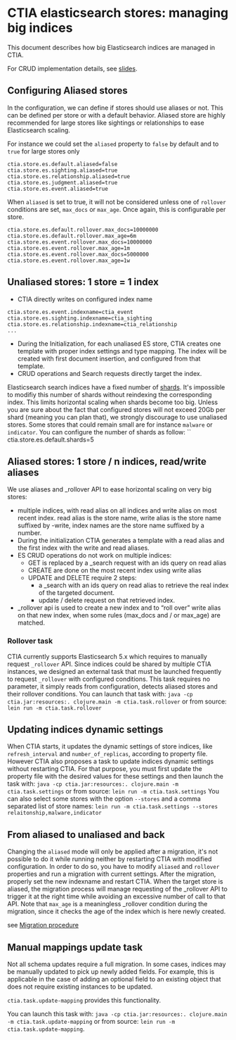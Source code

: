 # CTIA elasticsearch stores: managing big indices

This document describes how big Elasticsearch indices are managed in CTIA.

For CRUD implementation details, see [slides](es_stores.pdf).

## Configuring Aliased stores
In the configuration, we can define if stores should use aliases or not. This can be defined per store or with a default behavior. Aliased store are highly recommended for large stores like sightings or relationships to ease Elasticsearch scaling.

For instance we could set the `aliased` property to `false` by default and to `true` for large stores only
```properties
ctia.store.es.default.aliased=false
ctia.store.es.sighting.aliased=true
ctia.store.es.relationship.aliased=true
ctia.store.es.judgment.aliased=true
ctia.store.es.event.aliased=true
```

When `aliased` is set to true, it will not be considered unless one of `rollover` conditions are set, `max_docs` or `max_age`. Once again, this is configurable per store.
```properties
ctia.store.es.default.rollover.max_docs=10000000
ctia.store.es.default.rollover.max_age=6m
ctia.store.es.event.rollover.max_docs=10000000
ctia.store.es.event.rollover.max_age=1m
ctia.store.es.event.rollover.max_docs=5000000
ctia.store.es.event.rollover.max_age=1w
```

## Unaliased stores: 1 store = 1 index

- CTIA directly writes on configured index name
```properties
ctia.store.es.event.indexname=ctia_event
ctia.store.es.sighting.indexname=ctia_sighting
ctia.store.es.relationship.indexname=ctia_relationship
...
```
- During the Initialization, for each unaliased ES store, CTIA creates one template with proper index settings and type mapping. The index will be created with first document insertion, and configured from that template.
- CRUD operations and Search requests directly target the index.

Elasticsearch search indices have a fixed number of [shards](https://www.elastic.co/guide/en/elasticsearch/reference/5.6/_basic_concepts.html#getting-started-shards-and-replicas). It's impossible to modifiy this number of shards without reindexing the corresponding index. This limits horizontal scaling when shards become too big. Unless you are sure about the fact that configured stores will not exceed 20Gb per shard (meaning you can plan that), we strongly discourage to use unaliased stores. Some stores that could remain small are for instance `malware` or `indicator`. You can configure the number of shards as follow:
``
ctia.store.es.default.shards=5

## Aliased stores: 1 store / n indices, read/write aliases
We use aliases and _rollover API to ease horizontal scaling on very big stores: 
- multiple indices, with read alias on all indices and write alias on most recent index. read alias is the store name, write alias is the store name suffixed by -write, index names are the store name suffixed by a number.
- During the initialization CTIA generates a template with a read alias and the first index with the write and read aliases.
- ES CRUD operations do not work on multiple indices:
    - GET is replaced by a _search request with an ids query on read alias
    - CREATE are done on the most recent index using write alias
    - UPDATE and DELETE require 2 steps:
        - a _search with an ids query on read alias to retrieve the real index of the targeted document.
        - update / delete request on that retrieved index.
- _rollover api is used to create a new index and to “roll over” write alias on that new index, when some rules (max_docs and / or max_age) are matched.


### Rollover task
CTIA currently supports Elasticsearch 5.x which requires to manually request `_rollover` API. Since indices could be shared by multiple CTIA instances, we designed an external task that must be launched frequently to request `_rollover` with configured conditions. This task requires no parameter, it simply reads from configuration, detects aliased stores and their rollover conditions. 
You can launch that task with:
`java -cp ctia.jar:resources:. clojure.main -m ctia.task.rollover`
or from source:
`lein run -m ctia.task.rollover` 


## Updating indices dynamic settings
When CTIA starts, it updates the dynamic settings of store indices, like `refresh_interval` and `number_of_replicas`, according to property file. However CTIA also proposes a task to update indices dynamic settings without restarting CTIA. For that purpose, you must first update the property file with the desired values for these settings and then launch the task with:
`java -cp ctia.jar:resources:. clojure.main -m ctia.task.settings`
or from source:
`lein run -m ctia.task.settings` 
You can also select some stores with the option `--stores` and a comma separated list of store names:
`lein run -m ctia.task.settings --stores relaitonship,malware,indicator` 


## From aliased to unaliased and back

Changing the `aliased` mode will only be applied after a migration, it's not possible to do it while running neither by restarting CTIA with modified configuration. In order to do so, you have to modify `aliased` and `rollover` properties and run a migration with current settings. After the migration, properly set the new indexname and restart CTIA.
When the target store is aliased, the migration process will manage requesting of the _rollover API to trigger it at the right time while avoiding an excessive number of call to that API. Note that `max_age` is a meaningless _rollover condition during the migration, since it checks the age of the index which is here newly created.

see [Migration procedure](migration.md)

## Manual mappings update task

Not all schema updates require a full migration.
In some cases, indices may be manually updated to pick up newly added fields.
For example, this is applicable in the case of adding an optional field to an existing object that does
not require existing instances to be updated.

`ctia.task.update-mapping` provides this functionality.

You can launch this task with:
`java -cp ctia.jar:resources:. clojure.main -m ctia.task.update-mapping`
or from source:
`lein run -m ctia.task.update-mapping`.

